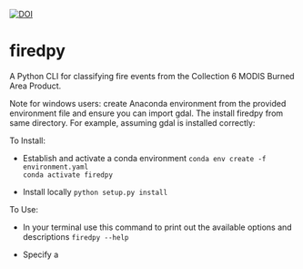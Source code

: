 [![DOI](https://zenodo.org/badge/214283770.svg)](https://zenodo.org/badge/latestdoi/214283770)

# firedpy
A Python CLI for classifying fire events from the Collection 6 MODIS Burned Area Product.

Note for windows users: create Anaconda environment from the provided environment file and ensure you can import gdal. The install firedpy from same directory. For example, assuming gdal is installed correctly:

To Install:

  - Establish and activate a conda environment
    `conda env create -f environment.yaml`  
    `conda activate firedpy`  

  - Install locally
    `python setup.py install`


To Use:

  - In your terminal use this command to print out the available options and descriptions
    `firedpy --help`
  
  - Specify a 
  
